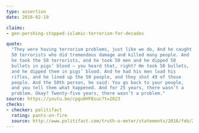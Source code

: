 ```yaml
---
type: assertion
date: 2016-02-19

claims:
- gen-pershing-stopped-islamic-terrorism-for-decades

quote:
  "They were having terrorism problems, just like we do, And he caught
  50 terrorists who did tremendous damage and killed many people. And
  he took the 50 terrorists, and he took 50 men and he dipped 50
  bullets in pigs’ blood — you heard that, right? He took 50 bullets,
  and he dipped them in pigs’ blood. And he had his men load his
  rifles, and he lined up the 50 people, and they shot 49 of those
  people. And the 50th person, he said: You go back to your people,
  and you tell them what happened. And for 25 years, there wasn’t a
  problem. Okay? Twenty-five years, there wasn’t a problem."
source: https://youtu.be/cpgu8HFBsuc?t=2023
checks:
- checker: politifact
  rating: pants-on-fire
  source: http://www.politifact.com/truth-o-meter/statements/2016/feb/23/donald-trump/donald-trump-cites-dubious-legend-about-gen-pershi/
---
```

